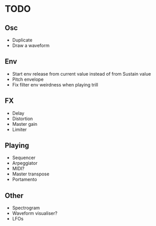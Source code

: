 # TODO

## Osc

- Duplicate
- Draw a waveform

## Env

- Start env release from current value instead of from Sustain value
- Pitch envelope
- Fix filter env weirdness when playing trill

## FX

- Delay
- Distortion
- Master gain
- Limiter

## Playing

- Sequencer
- Arpeggiator
- MIDI?
- Master transpose
- Portamento

## Other

- Spectrogram
- Waveform visualiser?
- LFOs
